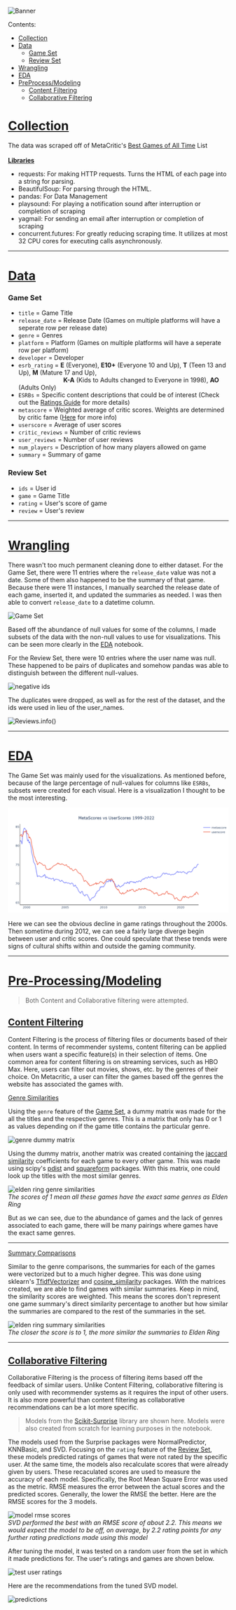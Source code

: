 ![Banner](https://user-images.githubusercontent.com/89433717/170891205-463af589-40b0-4135-9141-66b115c70c7b.png)

Contents:
- [Collection](#collection)
- [Data](#data)
  - [Game Set](#gameset)
  - [Review Set](#reviewset)
- [Wrangling](#wrangling)
- [EDA](#eda)
- [PreProcess/Modeling](#mod)
  - [Content Filtering](#contentf)
  - [Collaborative Filtering](#colabf)

# [Collection](https://github.com/trentenAB/Video_Game_Recommendation_System/blob/main/notebooks/scraping_meta.ipynb)<a id='collection'></a>
The data was scraped off of MetaCritic's [Best Games of All Time](https://www.metacritic.com/browse/games/score/metascore/all/all/filtered) List<br><br>
<ins>__Libraries__</ins> 
- requests: For making HTTP requests. Turns the HTML of each page into a string for parsing.  
- BeautifulSoup: For parsing through the HTML.
- pandas: For Data Management
- playsound: For playing a notification sound after interruption or completion of scraping
- yagmail: For sending an email after interruption or completion of scraping
- concurrent.futures: For greatly reducing scraping time. It utilizes at most 32 CPU cores for executing calls asynchronously. 
__________________________________________________________________________________________
# [Data](https://www.kaggle.com/datasets/trentenberam/metacritic-games-all-time)<a id='data'></a>
### Game Set<a id='gameset'></a>
- `title` = Game Title
- `release_date` = Release Date (Games on multiple platforms will have a seperate row per release date)
- `genre` = Genres
- `platform` = Platform (Games on multiple platforms will have a seperate row per platform)
- `developer` = Developer
- `esrb_rating` = __E__ (Everyone), __E10+__ (Everyone 10 and Up), __T__ (Teen 13 and Up), __M__ (Mature 17 and Up), 
                  <br> &nbsp;&nbsp;&nbsp;&nbsp;&nbsp;&nbsp;&nbsp;&nbsp;&nbsp;&nbsp;&nbsp;&nbsp;&nbsp;&nbsp;&nbsp;&nbsp;&nbsp;&nbsp;&nbsp;&nbsp;&nbsp;&nbsp;&nbsp;&nbsp;&nbsp; __K-A__ (Kids to Adults changed to Everyone in 1998), __AO__ (Adults Only)       
- `ESRBs` = Specific content descriptions that could be of interest (Check out the [Ratings Guide](https://www.esrb.org/ratings-guide/) for more details)
- `metascore` = Weighted average of critic scores. Weights are determined by critic fame ([Here](https://www.metacritic.com/about-metascores) for more info)
- `userscore` = Average of user scores
- `critic_reviews` = Number of critic reviews
- `user_reviews` = Number of user reviews 
- `num_players` = Description of how many players allowed on game
- `summary` = Summary of game

### Review Set<a id='reviewset'></a>
- `ids` = User id
- `game` = Game Title
- `rating` = User's score of game
- `review` = User's review
__________________________________________________________________________________________
# [Wrangling](https://github.com/trentenAB/Video_Game_Recommendation_System/blob/main/notebooks/Wrangling.ipynb)<a id='wrangling'></a>
There wasn't too much permanent cleaning done to either dataset. For the Game Set, there were 11 entries where the `release_date` value was not a date. Some of them also happened to be the summary of that game. Because there were 11 instances, I manually searched the release date of each game, inserted it, and updated the summaries as needed. I was then able to convert `release_date` to a datetime column. 

![Game Set](https://user-images.githubusercontent.com/89433717/170890214-e72c1d23-f225-42a5-928b-1dad096db551.png)

Based off the abundance of null values for some of the columns, I made subsets of the data with the non-null values to use for visualizations. This can be seen more clearly in the [EDA](https://github.com/trentenAB/Video_Game_Recommendation_System/tree/main/notebooks/VGR%20EDA) notebook.  

[//]: # (Put pictures of this process)

For the Review Set, there were 10 entries where the user name was null. These happened to be pairs of duplicates and somehow pandas was able to distinguish between the different null-values.

![negative ids](https://user-images.githubusercontent.com/89433717/170890328-bb1610a9-0ccf-4223-ac77-849c0a49e3f0.png)

The duplicates were dropped, as well as for the rest of the dataset, and the ids were used in lieu of the user_names. 

![Reviews.info()](https://user-images.githubusercontent.com/89433717/170890380-5cb4f4b0-7790-4be2-b814-a049d2fbebdf.png)
__________________________________________________________________________________________
# [EDA](https://github.com/trentenAB/Video_Game_Recommendation_System/tree/main/notebooks/VGR%20EDA)<a id='eda'></a>
The Game Set was mainly used for the visualizations. As mentioned before, because of the large percentage of null-values for columns like `ESRBs`, subsets were created for each visual. Here is a visualization I thought to be the most interesting. 

![Critic and User Ratings 1999-2022](https://github.com/trentenAB/Video_Game_Recommendation_System/blob/main/notebooks/VGR%20EDA/CriticScores%20vs%20UserScores.png)

Here we can see the obvious decline in game ratings throughout the 2000s. Then sometime during 2012, we can see a fairly large diverge begin between user and critic scores. One could speculate that these trends were signs of cultural shifts within and outside the gaming community.   
__________________________________________________________________________________________

# [Pre-Processing/Modeling](https://github.com/trentenAB/Video_Game_Recommendation_System/blob/main/notebooks/Preprocess%20and%20Modeling.ipynb)<a id='mod'></a>

>Both Content and Collaborative filtering were attempted.

## __<ins>Content Filtering</ins>__<a id='contentf'></a>
Content Filtering is the process of filtering files or documents based of their content. In terms of recommender systems, content filtering can be applied when users want a specific feature(s) in their selection of items. One common area for content filtering is on streaming services, such as HBO Max. Here, users can filter out movies, shows, etc. by the genres of their choice. On Metacritic, a user can filter the games based off the genres the website has associated the games with. 

<ins>Genre Similarities</ins>

Using the `genre` feature of the [Game Set](https://user-images.githubusercontent.com/89433717/170890214-e72c1d23-f225-42a5-928b-1dad096db551.png), a dummy matrix was made for the all the titles and the respective genres. This is a matrix that only has 0 or 1 as values depending on if the game title contains the particular genre.    

![genre dummy matrix](https://user-images.githubusercontent.com/89433717/172474691-673d65d1-7d49-412a-91e7-7affab0de030.png)


[//]: # (Put pic of the dummy matrix)

Using the dummy matrix, another matrix was created containing the [jaccard similarity](https://en.wikipedia.org/wiki/Jaccard_index) coefficients for each game to every other game. This was made using scipy's [pdist](https://docs.scipy.org/doc/scipy/reference/generated/scipy.spatial.distance.pdist.html) and [squareform](https://docs.scipy.org/doc/scipy/reference/generated/scipy.spatial.distance.squareform.html?highlight=squareform#scipy.spatial.distance.squareform) packages. With this matrix, one could look up the titles with the most similar genres. 

![elden ring genre similarities](https://user-images.githubusercontent.com/89433717/172476244-f4045164-427e-41cb-8b96-f257783e2e59.png)<br>
*The scores of 1 mean all these games have the exact same genres as Elden Ring*

But as we can see, due to the abundance of games and the lack of genres associated to each game, there will be many pairings where games have the exact same genres.
__________________________________________________________________________________________
<ins>Summary Comparisons</ins> 

Similar to the genre comparisons, the summaries for each of the games were vectorized but to a much higher degree. This was done using sklearn's [TfidfVectorizer](https://scikit-learn.org/stable/modules/generated/sklearn.feature_extraction.text.TfidfVectorizer.html) and [cosine_similarity](https://scikit-learn.org/stable/modules/generated/sklearn.metrics.pairwise.cosine_similarity.html) packages. With the matrices created, we are able to find games with similar summaries. Keep in mind, the similarity scores are weighted. This means the scores don't represent one game summary's direct similarity percentage to another but how similar the summaries are compared to the rest of the summaries in the set. 

![elden ring summary similarities](https://user-images.githubusercontent.com/89433717/172721629-b653076c-b9a3-4385-b49c-8405e4249035.png)<br>
*The closer the score is to 1, the more similar the summaries to Elden Ring*
__________________________________________________________________________________________

## __<ins>Collaborative Filtering</ins>__<a id='colabf'></a>
Collaborative Filtering is the process of filtering items based off the feedback of similar users. Unlike Content Filtering, collaborative filtering is only used with recommender systems as it requires the input of other users. It is also more powerful than content filtering as collaborative recommendations can be a lot more specific. 

>Models from the [Scikit-Surprise](https://surprise.readthedocs.io/en/stable/) library are shown here. Models were also created from scratch for learning purposes in the notebook. 

The models used from the Surprise packages were NormalPredictor, KNNBasic, and SVD. Focusing on the `rating` feature of the [Review Set](https://user-images.githubusercontent.com/89433717/170890380-5cb4f4b0-7790-4be2-b814-a049d2fbebdf.png), these models predicted ratings of games that were not rated by the specific user. At the same time, the models also recalculate scores that were already given by users. These recaculated scores are used to measure the accuracy of each model. Specifically, the Root Mean Square Error was used as the metric. RMSE measures the error between the actual scores and the predicted scores. Generally, the lower the RMSE the better. Here are the RMSE scores for the 3 models. 

![model rmse scores](https://user-images.githubusercontent.com/89433717/172735335-94407532-343e-493a-8a58-675125a810ee.png)<br>
*SVD performed the best with an RMSE score of about 2.2. This means we would expect the model to be off, on average, by 2.2 rating points for any further rating predictions made using this model*

After tuning the model, it was tested on a random user from the set in which it made predictions for. The user's ratings and games are shown below.

![test user ratings](https://user-images.githubusercontent.com/89433717/172736260-a60617e1-52eb-40ff-bd3b-be31d5b8f066.png)

Here are the recommendations from the tuned SVD model.

![predictions](https://user-images.githubusercontent.com/89433717/172736964-7060eaf3-8286-4837-a269-06a96efd366d.png)




